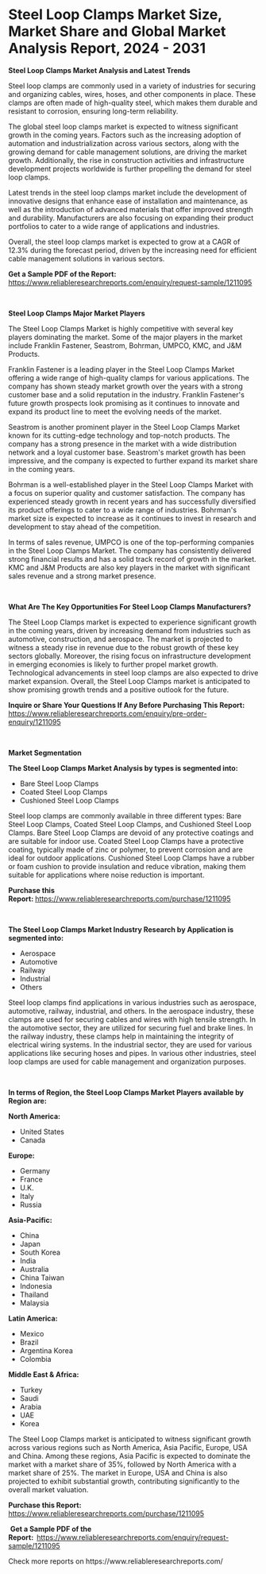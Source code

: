 <p><h1>Steel Loop Clamps Market Size, Market Share and Global Market Analysis Report, 2024 - 2031</h1></p><p><strong>Steel Loop Clamps Market Analysis and Latest Trends</strong></p>
<p><p>Steel loop clamps are commonly used in a variety of industries for securing and organizing cables, wires, hoses, and other components in place. These clamps are often made of high-quality steel, which makes them durable and resistant to corrosion, ensuring long-term reliability.</p><p>The global steel loop clamps market is expected to witness significant growth in the coming years. Factors such as the increasing adoption of automation and industrialization across various sectors, along with the growing demand for cable management solutions, are driving the market growth. Additionally, the rise in construction activities and infrastructure development projects worldwide is further propelling the demand for steel loop clamps.</p><p>Latest trends in the steel loop clamps market include the development of innovative designs that enhance ease of installation and maintenance, as well as the introduction of advanced materials that offer improved strength and durability. Manufacturers are also focusing on expanding their product portfolios to cater to a wide range of applications and industries.</p><p>Overall, the steel loop clamps market is expected to grow at a CAGR of 12.3% during the forecast period, driven by the increasing need for efficient cable management solutions in various sectors.</p></p>
<p><strong>Get a Sample PDF of the Report:&nbsp;</strong> <a href="https://www.reliableresearchreports.com/enquiry/request-sample/1211095">https://www.reliableresearchreports.com/enquiry/request-sample/1211095</a></p>
<p>&nbsp;</p>
<p><strong>Steel Loop Clamps Major Market Players</strong></p>
<p><p>The Steel Loop Clamps Market is highly competitive with several key players dominating the market. Some of the major players in the market include Franklin Fastener, Seastrom, Bohrman, UMPCO, KMC, and J&M Products.</p><p>Franklin Fastener is a leading player in the Steel Loop Clamps Market offering a wide range of high-quality clamps for various applications. The company has shown steady market growth over the years with a strong customer base and a solid reputation in the industry. Franklin Fastener's future growth prospects look promising as it continues to innovate and expand its product line to meet the evolving needs of the market.</p><p>Seastrom is another prominent player in the Steel Loop Clamps Market known for its cutting-edge technology and top-notch products. The company has a strong presence in the market with a wide distribution network and a loyal customer base. Seastrom's market growth has been impressive, and the company is expected to further expand its market share in the coming years.</p><p>Bohrman is a well-established player in the Steel Loop Clamps Market with a focus on superior quality and customer satisfaction. The company has experienced steady growth in recent years and has successfully diversified its product offerings to cater to a wide range of industries. Bohrman's market size is expected to increase as it continues to invest in research and development to stay ahead of the competition.</p><p>In terms of sales revenue, UMPCO is one of the top-performing companies in the Steel Loop Clamps Market. The company has consistently delivered strong financial results and has a solid track record of growth in the market. KMC and J&M Products are also key players in the market with significant sales revenue and a strong market presence.</p></p>
<p>&nbsp;</p>
<p><strong>What Are The Key Opportunities For Steel Loop Clamps Manufacturers?</strong></p>
<p><p>The Steel Loop Clamps market is expected to experience significant growth in the coming years, driven by increasing demand from industries such as automotive, construction, and aerospace. The market is projected to witness a steady rise in revenue due to the robust growth of these key sectors globally. Moreover, the rising focus on infrastructure development in emerging economies is likely to further propel market growth. Technological advancements in steel loop clamps are also expected to drive market expansion. Overall, the Steel Loop Clamps market is anticipated to show promising growth trends and a positive outlook for the future.</p></p>
<p><strong>Inquire or Share Your Questions If Any Before Purchasing This Report:</strong> <a href="https://www.reliableresearchreports.com/enquiry/pre-order-enquiry/1211095">https://www.reliableresearchreports.com/enquiry/pre-order-enquiry/1211095</a></p>
<p>&nbsp;</p>
<p><strong>Market Segmentation</strong></p>
<p><strong>The Steel Loop Clamps Market Analysis by types is segmented into:</strong></p>
<p><ul><li>Bare Steel Loop Clamps</li><li>Coated Steel Loop Clamps</li><li>Cushioned Steel Loop Clamps</li></ul></p>
<p><p>Steel loop clamps are commonly available in three different types: Bare Steel Loop Clamps, Coated Steel Loop Clamps, and Cushioned Steel Loop Clamps. Bare Steel Loop Clamps are devoid of any protective coatings and are suitable for indoor use. Coated Steel Loop Clamps have a protective coating, typically made of zinc or polymer, to prevent corrosion and are ideal for outdoor applications. Cushioned Steel Loop Clamps have a rubber or foam cushion to provide insulation and reduce vibration, making them suitable for applications where noise reduction is important.</p></p>
<p><strong>Purchase this Report:&nbsp;</strong><a href="https://www.reliableresearchreports.com/purchase/1211095">https://www.reliableresearchreports.com/purchase/1211095</a></p>
<p>&nbsp;</p>
<p><strong>The Steel Loop Clamps Market Industry Research by Application is segmented into:</strong></p>
<p><ul><li>Aerospace</li><li>Automotive</li><li>Railway</li><li>Industrial</li><li>Others</li></ul></p>
<p><p>Steel loop clamps find applications in various industries such as aerospace, automotive, railway, industrial, and others. In the aerospace industry, these clamps are used for securing cables and wires with high tensile strength. In the automotive sector, they are utilized for securing fuel and brake lines. In the railway industry, these clamps help in maintaining the integrity of electrical wiring systems. In the industrial sector, they are used for various applications like securing hoses and pipes. In various other industries, steel loop clamps are used for cable management and organization purposes.</p></p>
<p>&nbsp;</p>
<p><strong>In terms of Region, the Steel Loop Clamps Market Players available by Region are:</strong></p>
<p>
    <p> <strong> North America: </strong>
        <ul>
            <li>United States</li>
            <li>Canada</li>
        </ul>
        </p> 
    <p> <strong> Europe: </strong>
        <ul>
            <li>Germany</li>
            <li>France</li>
            <li>U.K.</li>
            <li>Italy</li>
            <li>Russia</li>
        </ul>
        </p> 
    <p> <strong> Asia-Pacific: </strong>
        <ul>
            <li>China</li>
            <li>Japan</li>
            <li>South Korea</li>
            <li>India</li>
            <li>Australia</li>
            <li>China Taiwan</li>
            <li>Indonesia</li>
            <li>Thailand</li>
            <li>Malaysia</li>
        </ul>
        </p> 
    <p> <strong> Latin America: </strong>
        <ul>
            <li>Mexico</li>
            <li>Brazil</li>
            <li>Argentina Korea</li>
            <li>Colombia</li>
        </ul>
        </p> 
    <p> <strong> Middle East & Africa: </strong>
        <ul>
            <li>Turkey</li>
            <li>Saudi</li>
            <li>Arabia</li>
            <li>UAE</li>
            <li>Korea</li>
        </ul>
    </p>
    </p>
<p><p>The Steel Loop Clamps market is anticipated to witness significant growth across various regions such as North America, Asia Pacific, Europe, USA and China. Among these regions, Asia Pacific is expected to dominate the market with a market share of 35%, followed by North America with a market share of 25%. The market in Europe, USA and China is also projected to exhibit substantial growth, contributing significantly to the overall market valuation.</p></p>
<p><strong>Purchase this Report: </strong><a href="https://www.reliableresearchreports.com/purchase/1211095">https://www.reliableresearchreports.com/purchase/1211095</a></p>
<p>&nbsp;<strong>Get a Sample PDF of the Report:&nbsp;&nbsp;</strong><a href="https://www.reliableresearchreports.com/enquiry/request-sample/1211095">https://www.reliableresearchreports.com/enquiry/request-sample/1211095</a></p>
<p><strong></strong></p>
<p>Check more reports on https://www.reliableresearchreports.com/</p>